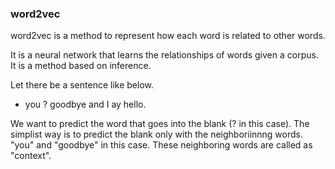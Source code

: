 ### word2vec

word2vec is a method to represent how each word is related to other words.

It is a neural network that learns the relationships of words given a corpus. It is a method based on inference.

Let there be a sentence like below.


- you ? goodbye and I ay hello.

We want to predict the word that goes into the blank (? in this case).
The simplist way is to predict the blank only with the neighboriinnng words. "you" and "goodbye" in this case. These neighboring words are called as "context".


